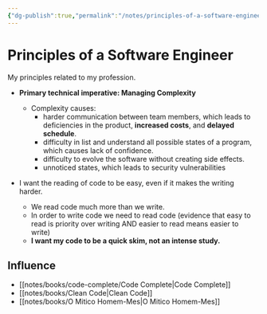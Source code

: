```yaml
---
{"dg-publish":true,"permalink":"/notes/principles-of-a-software-engineer/"}
---
```


# Principles of a Software Engineer

My principles related to my profession.

- **Primary technical imperative: Managing Complexity**
    - Complexity causes:
        - harder communication between team members, which leads to deficiencies in the product, **increased costs**, and **delayed schedule**.
        - difficulty in list and understand all possible states of a program, which causes lack of confidence.
        - difficulty to evolve the software without creating side effects.
        - unnoticed states, which leads to security vulnerabilities

- I want the reading of code to be easy, even if it makes the writing harder.
    - We read code much more than we write.
    - In order to write code we need to read code (evidence that easy to read is priority over writing AND easier to read means easier to write)
    - **I want my code to be a quick skim, not an intense study.**


## Influence

- [[notes/books/code-complete/Code Complete\|Code Complete]]
- [[notes/books/Clean Code\|Clean Code]]
- [[notes/books/O Mitico Homem-Mes\|O Mitico Homem-Mes]]